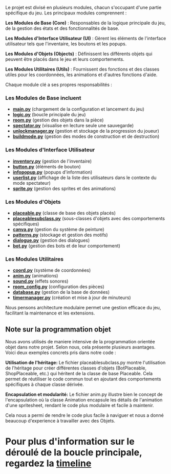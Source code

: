 Le projet est divisé en plusieurs modules, chacun s'occupant d'une partie spécifique du jeu. Les principaux modules comprennent :

**Les Modules de Base (Core)** : Responsables de la logique principale du jeu, de la gestion des états et des fonctionnalités de base.

**Les Modules d'Interface Utilisateur (UI)** : Gèrent les éléments de l'interface utilisateur tels que l'inventaire, les boutons et les popups.

**Les Modules d'Objets (Objects)** : Définissent les différents objets qui peuvent être placés dans le jeu et leurs comportements.

**Les Modules Utilitaires (Utils)** : Fournissent des fonctions et des classes utiles pour les coordonnées, les animations et d'autres fonctions d'aide.

Chaque module clé a ses propres responsabilités :

### Les Modules de Base incluent
- **[main.py](/sources/main.py)** (chargement de la configuration et lancement du jeu)
- **[logic.py](/sources/core/logic.py)** (boucle principale du jeu)
- **[room.py](/sources/core/room.py)** (gestion des objets dans la pièce)
- **[spectator.py](/sources/core/spectator.py)** (visualise en lecture seule une sauvegarde)
- **[unlockmanager.py](/sources/core/unlockmanager.py)** (gestion et stockage de la progression du joueur)
- **[buildmode.py](/sources/core/buildmode.py)** (gestion des modes de construction et de destruction)

### Les Modules d'Interface Utilisateur
- **[inventory.py](/sources/ui/inventory.py)** (gestion de l'inventaire)
- **[button.py](/sources/ui/button.py)** (éléments de bouton)
- **[infopopup.py](/sources/ui/infopopup.py)** (popups d'information)
- **[userlist.py](/sources/ui/userlist.py)** (affichage de la liste des utilisateurs dans le contexte du mode spectateur)
- **[sprite.py](/sources/ui/sprite.py)** (gestion des sprites et des animations)

### Les Modules d'Objets
- **[placeable.py](/sources/objects/placeable.py)** (classe de base des objets placés)
- **[placeablesubclass.py](/sources/objects/placeablesubclass.py)** (sous-classes d'objets avec des comportements spécifiques) 
- **[canva.py](/sources/objects/canva.py)** (gestion du système de peinture)
- **[patterns.py](/sources/objects/patterns.py)** (stockage et gestion des motifs)
- **[dialogue.py](/sources/objects/dialogue.py)** (gestion des dialogues)
- **[bot.py](/sources/objects/bot.py)** (gestion des bots et de leur comportement)

### Les Modules Utilitaires
- **[coord.py](/sources/utils/coord.py)** (système de coordonnées)
- **[anim.py](/sources/utils/anim.py)** (animations)
- **[sound.py](/sources/utils/sound.py)** (effets sonores)
- **[room_config.py](/sources/utils/room_config.py)** (configuration des pièces)
- **[database.py](/sources/utils/database.py)** (gestion de la base de données)
- **[timermanager.py](/sources/utils/timermanager.py)** (création et mise à jour de minuteurs)

Nous pensons architecture modulaire permet une gestion efficace du jeu, facilitant la maintenance et les extensions.

## Note sur la programmation objet

Nous avons utilisés de maniere intensive de la programmation orientée objet dans notre projet. Selon nous, cela présente plusieurs avantages. 
Voici deux exemples concrets pris dans notre code :

**Utilisation de l'héritage:**
Le fichier placeablesubclass.py montre l'utilisation de l'héritage pour créer différentes classes d'objets (BotPlaceable, ShopPlaceable, etc.) qui héritent de la classe de base Placeable. Cela permet de réutiliser le code commun tout en ajoutant des comportements spécifiques à chaque classe dérivée.

**Encapsulation et modularité:**
Le fichier anim.py illustre bien le concept de l'encapsulation où la classe Animation encapsule les détails de l'animation d'une spritesheet, rendant le code plus modulaire et facile à maintenir.

Cela nous a permi de rendre le code plus facile à naviguer et nous a donné beaucoup d'experience à travailler avec des Objets.

# Pour plus d'information sur le déroulé de la boucle principale, regardez la [timeline](/doc/timeline.md)
